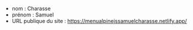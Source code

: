 - nom : Charasse
- prénom : Samuel
- URL publique du site : https://menualpinejssamuelcharasse.netlify.app/
